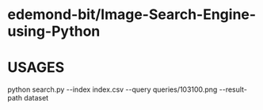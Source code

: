 # edemond-bit/Image-Search-Engine-using-Python
# USAGES

python search.py --index index.csv --query queries/103100.png --result-path dataset
